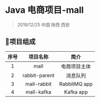 # Java 电商项目-mall

> 2019/12/25 中国 陕西 西安 

## :honeybee:项目组成

| 序号 |   项目名称    |     简介     |
| :--: | :-----------: | :----------: |
|  1   |     mall      | 电商项目主体 |
|  2   | rabbit-parent |   消息队列   |
|  3   |  mall-rabbit  | RabbitMQ app |
|  4   |  mall-kafka   |  Kafka app   |

